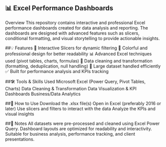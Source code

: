 ## 📊 Excel Performance Dashboards
Overview
This repository contains interactive and professional Excel performance dashboards created for data analysis and reporting. The dashboards are designed with advanced features such as slicers, conditional formatting, and visual storytelling to provide actionable insights.

##💡 Features
📌 Interactive Slicers for dynamic filtering
🎨 Colorful and professional design for better readability
📊 Advanced Excel techniques used (pivot tables, charts, formulas)
🧹 Data cleaning and transformation (formatting, deduplication, null handling)
📁 Large dataset handled efficiently
✅ Built for performance analysis and KPIs tracking

##🛠️ Tools & Skills Used
Microsoft Excel (Power Query, Pivot Tables, Charts)
Data Cleaning & Transformation
Data Visualization & KPI Dashboards
Business/Data Analytics

##🚀 How to Use
Download the .xlsx file(s)
Open in Excel (preferably 2016 or later)
Use slicers and filters to interact with the data
Analyze the KPIs and visual insights

##📌 Notes
All datasets were pre-processed and cleaned using Excel Power Query.
Dashboard layouts are optimized for readability and interactivity.
Suitable for business analysis, performance tracking, and client presentations.
